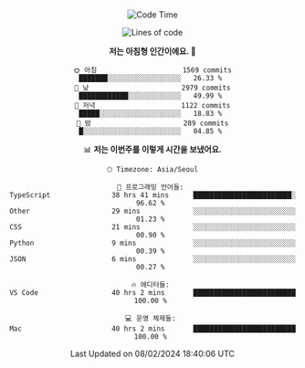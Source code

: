 <div align="center">

<br />

 <!--START_SECTION:waka-->
![Code Time](http://img.shields.io/badge/Code%20Time-2%2C051%20hrs%208%20mins-blue)

![Lines of code](https://img.shields.io/badge/%EC%A0%80%EB%8A%94%20%EC%97%AC%ED%83%9C%EA%B9%8C%EC%A7%80%20-3.6%20million%20%EC%A4%84%EC%9D%98%20%EC%BD%94%EB%93%9C%EB%A5%BC%20%EC%9E%91%EC%84%B1%ED%96%88%EC%96%B4%EC%9A%94.-blue)

**저는 아침형 인간이에요. 🐤** 

```text
🌞 아침                     1569 commits        ███████░░░░░░░░░░░░░░░░░░   26.33 % 
🌆 낮　                     2979 commits        ████████████░░░░░░░░░░░░░   49.99 % 
🌃 저녁                     1122 commits        █████░░░░░░░░░░░░░░░░░░░░   18.83 % 
🌙 밤　                     289 commits         █░░░░░░░░░░░░░░░░░░░░░░░░   04.85 % 
```


📊 **저는 이번주를 이렇게 시간을 보냈어요.** 

```text
🕑︎ Timezone: Asia/Seoul

💬 프로그래밍 언어들: 
TypeScript               38 hrs 41 mins      ████████████████████████░   96.62 % 
Other                    29 mins             ░░░░░░░░░░░░░░░░░░░░░░░░░   01.23 % 
CSS                      21 mins             ░░░░░░░░░░░░░░░░░░░░░░░░░   00.90 % 
Python                   9 mins              ░░░░░░░░░░░░░░░░░░░░░░░░░   00.39 % 
JSON                     6 mins              ░░░░░░░░░░░░░░░░░░░░░░░░░   00.27 % 

🔥 에디터들: 
VS Code                  40 hrs 2 mins       █████████████████████████   100.00 % 

💻 운영 체제들: 
Mac                      40 hrs 2 mins       █████████████████████████   100.00 % 
```


 Last Updated on 08/02/2024 18:40:06 UTC
<!--END_SECTION:waka-->

</div>
